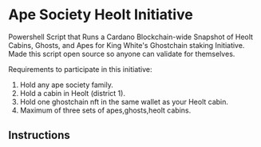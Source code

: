 # Ape Society Heolt Initiative
Powershell Script that Runs a Cardano Blockchain-wide Snapshot of Heolt Cabins, Ghosts, and Apes for King White's Ghostchain staking Initiative. Made this script open source so anyone can validate for themselves.

Requirements to participate in this initiative:

1. Hold any ape society family. 
2. Hold a cabin in Heolt (district 1). 
3. Hold one ghostchain nft in the same wallet as your Heolt cabin. 
4. Maximum of three sets of apes,ghosts,heolt cabins.

## Instructions
